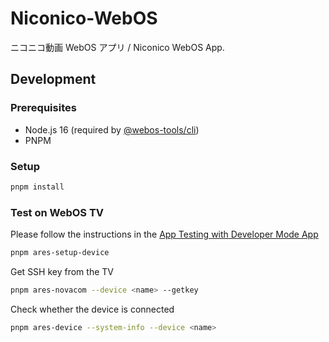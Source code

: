 # Niconico-WebOS

ニコニコ動画 WebOS アプリ / Niconico WebOS App.

## Development

### Prerequisites

- Node.js 16 (required by [@webos-tools/cli](https://github.com/webos-tools/cli))
- PNPM

### Setup

```bash
pnpm install
```

### Test on WebOS TV

Please follow the instructions in the [App Testing with Developer Mode App](https://webostv.developer.lge.com/develop/getting-started/developer-mode-app)

```bash
pnpm ares-setup-device
```

Get SSH key from the TV

```bash
pnpm ares-novacom --device <name> --getkey
```

Check whether the device is connected

```bash
pnpm ares-device --system-info --device <name>
```
